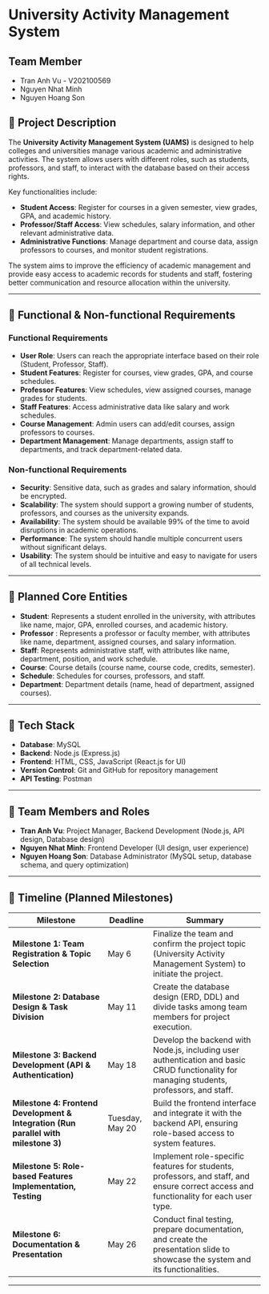 # University Activity Management System
## Team Member
- Tran Anh Vu - V202100569
- Nguyen Nhat Minh
- Nguyen Hoang Son
## 📄 Project Description

The **University Activity Management System (UAMS)** is designed to help colleges and universities manage various academic and administrative activities. The system allows users with different roles, such as students, professors, and staff, to interact with the database based on their access rights. 

Key functionalities include:
- **Student Access**: Register for courses in a given semester, view grades, GPA, and academic history.
- **Professor/Staff Access**: View schedules, salary information, and other relevant administrative data.
- **Administrative Functions**: Manage department and course data, assign professors to courses, and monitor student registrations.

The system aims to improve the efficiency of academic management and provide easy access to academic records for students and staff, fostering better communication and resource allocation within the university.

---

## 🎯 Functional & Non-functional Requirements

### Functional Requirements
- **User Role**: Users can reach the appropriate interface based on their role (Student, Professor, Staff).
- **Student Features**: Register for courses, view grades, GPA, and course schedules.
- **Professor Features**: View schedules, view assigned courses, manage grades for students.
- **Staff Features**: Access administrative data like salary and work schedules.
- **Course Management**: Admin users can add/edit courses, assign professors to courses.
- **Department Management**: Manage departments, assign staff to departments, and track department-related data.

### Non-functional Requirements
- **Security**: Sensitive data, such as grades and salary information, should be encrypted.
- **Scalability**: The system should support a growing number of students, professors, and courses as the university expands.
- **Availability**: The system should be available 99% of the time to avoid disruptions in academic operations.
- **Performance**: The system should handle multiple concurrent users without significant delays.
- **Usability**: The system should be intuitive and easy to navigate for users of all technical levels.

---

## 🧱 Planned Core Entities

- **Student**: Represents a student enrolled in the university, with attributes like name, major, GPA, enrolled courses, and academic history.
- **Professor** : Represents a professor or faculty member, with attributes like name, department, assigned courses, and salary information.
- **Staff**: Represents administrative staff, with attributes like name, department, position, and work schedule.
- **Course**: Course details (course name, course code, credits, semester).
- **Schedule**: Schedules for courses, professors, and staff.
- **Department**: Department details (name, head of department, assigned courses).
---

## 🔧 Tech Stack

- **Database**: MySQL
- **Backend**: Node.js (Express.js)
- **Frontend**: HTML, CSS, JavaScript (React.js for UI)
- **Version Control**: Git and GitHub for repository management
- **API Testing**: Postman
---

## 👥 Team Members and Roles

- **Tran Anh Vu**: Project Manager, Backend Development (Node.js, API design, Database design)
- **Nguyen Nhat Minh**: Frontend Developer (UI design, user experience)
- **Nguyen Hoang Son**: Database Administrator (MySQL setup, database schema, and query optimization)

---

## 📅 Timeline (Planned Milestones)

| **Milestone**                                      | **Deadline**          | **Summary**                                                                 |
|---------------------------------------------------|-----------------------|-----------------------------------------------------------------------------|
| **Milestone 1: Team Registration & Topic Selection** | May 6        | Finalize the team and confirm the project topic (University Activity Management System) to initiate the project. |
| **Milestone 2: Database Design & Task Division**   |  May 11       | Create the database design (ERD, DDL) and divide tasks among team members for project execution. |
| **Milestone 3: Backend Development (API & Authentication)** | May 18       | Develop the backend with Node.js, including user authentication and basic CRUD functionality for managing students, professors, and staff. |
| **Milestone 4: Frontend Development & Integration (Run parallel with milestone 3)** | Tuesday, May 20       | Build the frontend interface and integrate it with the backend API, ensuring role-based access to system features. |
| **Milestone 5: Role-based Features Implementation, Testing** | May 22       | Implement role-specific features for students, professors, and staff, and ensure correct access and functionality for each user type. |
| **Milestone 6: Documentation & Presentation** | May 26     | Conduct final testing, prepare documentation, and create the presentation slide to showcase the system and its functionalities. |


---


